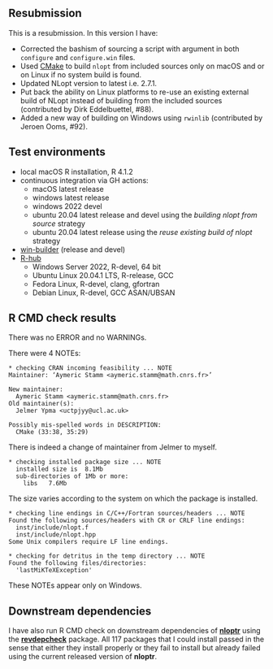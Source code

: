 ## Resubmission
This is a resubmission. In this version I have:

* Corrected the bashism of sourcing a script with argument in both `configure` and `configure.win` files.
* Used [CMake](https://cmake.org) to build `nlopt` from included sources only on macOS and or on Linux if no system build is found.
* Updated NLopt version to latest i.e. 2.7.1.
* Put back the ability on Linux platforms to re-use an existing external build of NLopt instead of building from the included sources (contributed by Dirk Eddelbuettel, #88).
* Added a new way of building on Windows using `rwinlib` (contributed by Jeroen Ooms, #92).

## Test environments
* local macOS R installation, R 4.1.2
* continuous integration via GH actions:
  * macOS latest release
  * windows latest release
  * windows 2022 devel
  * ubuntu 20.04 latest release and devel using the *building nlopt from source* strategy
  * ubuntu 20.04 latest release using the *reuse existing build of nlopt* strategy
* [win-builder](https://win-builder.r-project.org/) (release and devel)
* [R-hub](https://builder.r-hub.io)
  - Windows Server 2022, R-devel, 64 bit
  - Ubuntu Linux 20.04.1 LTS, R-release, GCC
  - Fedora Linux, R-devel, clang, gfortran
  - Debian Linux, R-devel, GCC ASAN/UBSAN

## R CMD check results
There was no ERROR and no WARNINGs.

There were 4 NOTEs:

    * checking CRAN incoming feasibility ... NOTE
    Maintainer: ‘Aymeric Stamm <aymeric.stamm@math.cnrs.fr>’
    
    New maintainer:
      Aymeric Stamm <aymeric.stamm@math.cnrs.fr>
    Old maintainer(s):
      Jelmer Ypma <uctpjyy@ucl.ac.uk>
    
    Possibly mis-spelled words in DESCRIPTION:
      CMake (33:38, 35:29)

There is indeed a change of maintainer from Jelmer to myself.

    * checking installed package size ... NOTE
      installed size is  8.1Mb
      sub-directories of 1Mb or more:
        libs   7.6Mb

The size varies according to the system on which the package is installed.

    * checking line endings in C/C++/Fortran sources/headers ... NOTE
    Found the following sources/headers with CR or CRLF line endings:
      inst/include/nlopt.f
      inst/include/nlopt.hpp
    Some Unix compilers require LF line endings.

    * checking for detritus in the temp directory ... NOTE
    Found the following files/directories:
      'lastMiKTeXException'

These NOTEs appear only on Windows.

## Downstream dependencies
I have also run R CMD check on downstream dependencies of [**nloptr**](https://astamm.github.io/nloptr/) using the [**revdepcheck**](https://r-lib.github.io/revdepcheck/) package. 
All 117 packages that I could install passed in the sense that either they install properly or they fail to install but already failed using the current released version of **nloptr**.
